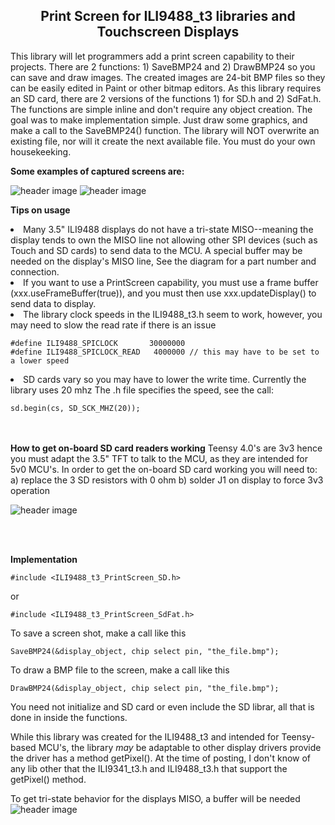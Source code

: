 <b><h2><center>Print Screen for ILI9488_t3 libraries and Touchscreen Displays</center></h1></b>

This library will let programmers add a print screen capability to their projects. There are 2 functions: 1) SaveBMP24 and 2) DrawBMP24 so you can save and draw images. The created images are 24-bit BMP files so they can be easily edited in Paint or other bitmap editors.
As this library requires an SD card, there are 2 versions of the functions 1) for SD.h and 2) SdFat.h. The functions are simple inline and don't require any object creation. The goal was to make implementation simple. Just draw some graphics, and make a call to the SaveBMP24() function. The library will NOT overwrite an existing file, nor will it create the next available file. You must do your own housekeeking.

<b>Some examples of captured screens are:</b>

![header image](https://raw.github.com/KrisKasprzak/ILI9488_t3_PrintScreen/master/Images/PrintScreen.jpg)
![header image](https://raw.github.com/KrisKasprzak/ILI9488_t3_PrintScreen/master/Images/PrintScreen3.jpg)


  <b>Tips on usage</b>
  <li>
  Many 3.5" ILI9488 displays do not have a tri-state MISO--meaning the display tends to own the MISO
  line not allowing other SPI devices (such as Touch and SD cards) to send data to the MCU. A special buffer may be needed
  on the display's MISO line, See the diagram for a part number and connection.
  </li>
  <li>
  If you want to use a PrintScreen capability, you must use a frame buffer (xxx.useFrameBuffer(true)), and you
  must then use xxx.updateDisplay() to send data to display.
  </li>
  <li>
  The library clock speeds in the ILI9488_t3.h seem to work, however, you may need to slow the read rate if there is an issue
	
	#define ILI9488_SPICLOCK       30000000
	#define ILI9488_SPICLOCK_READ   4000000 // this may have to be set to a lower speed
  </li>
  <li>
  SD cards vary so you may have to lower the write time. Currently the library uses 20 mhz
  The .h file specifies the speed, see the call: 
	
	sd.begin(cs, SD_SCK_MHZ(20));
  </li>


<br>
<br>
<b>How to get on-board SD card readers working</b>
Teensy 4.0's are 3v3 hence you must adapt the 3.5" TFT to talk to the MCU, as they are intended for 5v0 MCU's. In order to get the on-board SD card working you will need to:
a) replace the 3 SD resistors with 0 ohm 
b) solder J1 on display to force 3v3 operation
 
![header image](https://raw.github.com/KrisKasprzak/ILI9488_t3_PrintScreen/master/Images/DisplayHack.jpg)

<br>
<br>

<b>Implementation</b>

	#include <ILI9488_t3_PrintScreen_SD.h>

or

	#include <ILI9488_t3_PrintScreen_SdFat.h>

To save a screen shot, make a call like this

	SaveBMP24(&display_object, chip select pin, "the_file.bmp");

To draw a BMP file to the screen, make a call like this

	DrawBMP24(&display_object, chip select pin, "the_file.bmp");


You need not initialize and SD card or even include the SD librar, all that is done in inside the functions.

While this library was created for the ILI9488_t3 and intended for Teensy-based MCU's, the library *may* be adaptable to other display drivers provide the driver has a method getPixel(). At the time of posting, I don't know of any lib other that the ILI9341_t3.h and ILI9488_t3.h that support the getPixel() method.

To get tri-state behavior for the displays MISO, a buffer will be needed
![header image](https://raw.github.com/KrisKasprzak/ILI9488_t3_PrintScreen/master/Images/MISO_Buffer.jpg)



<br>
<br>

